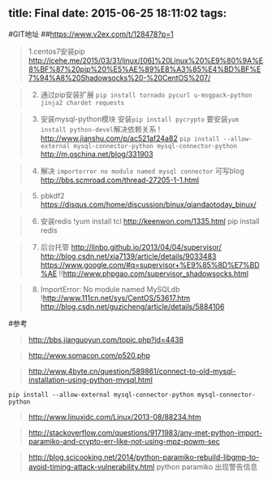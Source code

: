 title: Final
date: 2015-06-25 18:11:02
tags:
---

#GIT地址
##https://www.v2ex.com/t/128478?p=1

>1.centos7安装pip
http://icehe.me/2015/03/31/linux/[06]%20Linux%20%E9%80%9A%E8%BF%87%20pip%20%E5%AE%89%E8%A3%85%E4%BD%BF%E7%94%A8%20Shadowsocks%20-%20CentOS%207/

>2. 通过pip安装扩展
`pip install tornado pycurl u-msgpack-python jinja2 chardet requests`

>3. 安装mysql-python模块
安装`pip install pycrypto`
要安装`yum install python-devel`解决依赖关系
! http://www.jianshu.com/p/ac521af24a82
`pip install --allow-external mysql-connector-python mysql-connector-python`
http://m.oschina.net/blog/331903

>4. 解决 `importerror no module named mysql connector` 可写blog
http://bbs.scmroad.com/thread-27205-1-1.html

>5. pbkdf2
https://disqus.com/home/discussion/binux/qiandaotoday_binux/

>6. 安装redis
!yum install tcl
http://keenwon.com/1335.html
pip install redis

>7. 后台托管
http://linbo.github.io/2013/04/04/supervisor/
http://blog.csdn.net/xia7139/article/details/9033483
https://www.google.com/#q=supervisor+%E9%85%8D%E7%BD%AE
!!http://www.phpgao.com/supervisor_shadowsocks.html

>8. ImportError: No module named MySQLdb
!http://www.111cn.net/sys/CentOS/53617.htm
http://blog.csdn.net/guzicheng/article/details/5884106

#参考
> http://bbs.jianguoyun.com/topic.php?id=4438

> http://www.somacon.com/p520.php

> http://www.4byte.cn/question/589861/connect-to-old-mysql-installation-using-python-mysql.html


```
pip install --allow-external mysql-connector-python mysql-connector-python
```

>http://www.linuxidc.com/Linux/2013-08/88234.htm

>http://stackoverflow.com/questions/9171983/any-met-python-import-paramiko-and-crypto-err-like-not-using-mpz-powm-sec

>http://blog.scicooking.net/2014/python-paramiko-rebuild-libgmp-to-avoid-timing-attack-vulnerability.html
python paramiko 出现警告信息